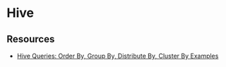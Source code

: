 # Hive

## Resources
- [Hive Queries: Order By, Group By, Distribute By, Cluster By Examples](https://www.guru99.com/hive-queries-implementation.html)
